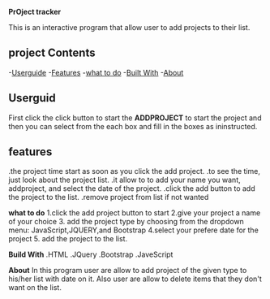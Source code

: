 **PrOject tracker**

 This is an interactive program that allow user to add projects to their list.

## project Contents

-[Userguide](#userguide)
-[Features](#features)
-[what to do](#what-to-do)
-[Built With](#built-with)
-[About](#about)

## Userguid

First click the click button to start the **ADDPROJECT**  to start the project and then you can select from the each box and fill in the boxes as ininstructed.

## features

.the project time start as soon as you click the add project.
.to see the time, just look about the project list.
.it allow to to add your name you want, addproject, and select the date of the project.
.click the add button to add the project to the list.
.remove project from list if not wanted


**what to do**
1.click the add project button to start
2.give your project a name of your choice
3. add the project type by choosing from the dropdown menu: JavaScript,JQUERY,and Bootstrap
4.select your prefere date for the project
5. add the project to the list.

**Build With**
.HTML
.JQuery
.Bootstrap
.JaveScript

**About**
In this program user are allow to add project of the given type to his/her list with date on it. Also user are allow to delete items that they don't want on the list.

